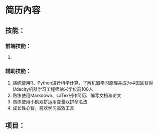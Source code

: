 # 简历內容


## 技能：
### 前端技能：
1. 

### 辅助技能：
1. 熟练使用R、Python进行科学计算，了解机器学习原理并成为中国区获得Udacity机器学习工程师纳米学位前100人
2. 熟练使用Markdown、LaTex制作简历、编写文档和论文
3. 熟练使用小鹤双拼运用变量双拼命名法
4. 成长性心智，喜欢学习高效工具


## 项目：



